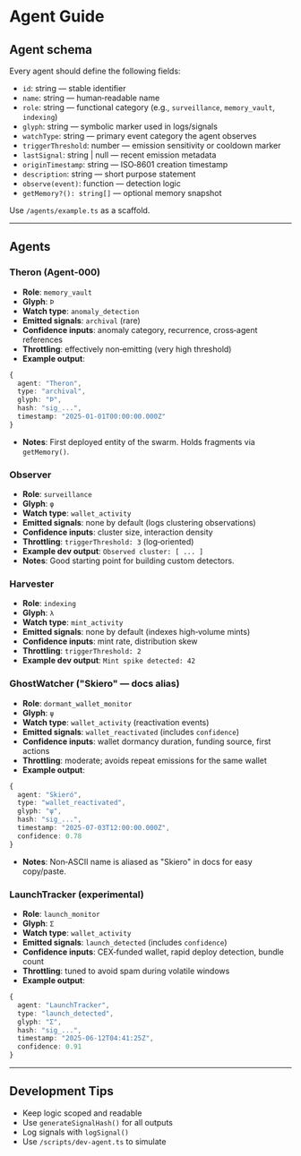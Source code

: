 # Agent Guide

## Agent schema
Every agent should define the following fields:

- `id`: string — stable identifier
- `name`: string — human‑readable name
- `role`: string — functional category (e.g., `surveillance`, `memory_vault`, `indexing`)
- `glyph`: string — symbolic marker used in logs/signals
- `watchType`: string — primary event category the agent observes
- `triggerThreshold`: number — emission sensitivity or cooldown marker
- `lastSignal`: string | null — recent emission metadata
- `originTimestamp`: string — ISO‑8601 creation timestamp
- `description`: string — short purpose statement
- `observe(event)`: function — detection logic
- `getMemory?(): string[]` — optional memory snapshot

Use `/agents/example.ts` as a scaffold.

---

## Agents

### Theron (Agent‑000)
<a id="theron-agent-000"></a>

- **Role**: `memory_vault`
- **Glyph**: `Ϸ`
- **Watch type**: `anomaly_detection`
- **Emitted signals**: `archival` (rare)
- **Confidence inputs**: anomaly category, recurrence, cross‑agent references
- **Throttling**: effectively non‑emitting (very high threshold)
- **Example output**:
```ts
{
  agent: "Theron",
  type: "archival",
  glyph: "Ϸ",
  hash: "sig_...",
  timestamp: "2025-01-01T00:00:00.000Z"
}
```
- **Notes**: First deployed entity of the swarm. Holds fragments via `getMemory()`.

### Observer

- **Role**: `surveillance`
- **Glyph**: `φ`
- **Watch type**: `wallet_activity`
- **Emitted signals**: none by default (logs clustering observations)
- **Confidence inputs**: cluster size, interaction density
- **Throttling**: `triggerThreshold: 3` (log‑oriented)
- **Example dev output**: `Observed cluster: [ ... ]`
- **Notes**: Good starting point for building custom detectors.

### Harvester

- **Role**: `indexing`
- **Glyph**: `λ`
- **Watch type**: `mint_activity`
- **Emitted signals**: none by default (indexes high‑volume mints)
- **Confidence inputs**: mint rate, distribution skew
- **Throttling**: `triggerThreshold: 2`
- **Example dev output**: `Mint spike detected: 42`

### GhostWatcher ("Skiero" — docs alias)

- **Role**: `dormant_wallet_monitor`
- **Glyph**: `ψ`
- **Watch type**: `wallet_activity` (reactivation events)
- **Emitted signals**: `wallet_reactivated` (includes `confidence`)
- **Confidence inputs**: wallet dormancy duration, funding source, first actions
- **Throttling**: moderate; avoids repeat emissions for the same wallet
- **Example output**:
```ts
{
  agent: "Skieró",
  type: "wallet_reactivated",
  glyph: "ψ",
  hash: "sig_...",
  timestamp: "2025-07-03T12:00:00.000Z",
  confidence: 0.78
}
```
- **Notes**: Non‑ASCII name is aliased as "Skiero" in docs for easy copy/paste.

### LaunchTracker (experimental)

- **Role**: `launch_monitor`
- **Glyph**: `Σ`
- **Watch type**: `wallet_activity`
- **Emitted signals**: `launch_detected` (includes `confidence`)
- **Confidence inputs**: CEX‑funded wallet, rapid deploy detection, bundle count
- **Throttling**: tuned to avoid spam during volatile windows
- **Example output**:
```ts
{
  agent: "LaunchTracker",
  type: "launch_detected",
  glyph: "Σ",
  hash: "sig_...",
  timestamp: "2025-06-12T04:41:25Z",
  confidence: 0.91
}
```

---

## Development Tips
- Keep logic scoped and readable
- Use `generateSignalHash()` for all outputs
- Log signals with `logSignal()`
- Use `/scripts/dev-agent.ts` to simulate
